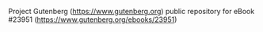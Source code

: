 Project Gutenberg (https://www.gutenberg.org) public repository for eBook #23951 (https://www.gutenberg.org/ebooks/23951)
